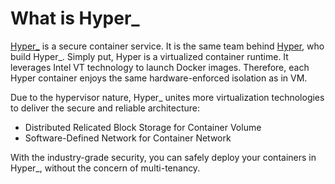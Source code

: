 # What is Hyper_

[Hyper_](https://hyper.sh) is a secure container service. It is the same team behind [Hyper](hyper.sh), who build Hyper_. Simply put, Hyper is a virtualized container runtime. It leverages Intel VT technology to launch Docker images. Therefore, each Hyper container enjoys the same hardware-enforced isolation as in VM.

Due to the hypervisor nature, Hyper_ unites more virtualization technologies to deliver the secure and reliable architecture:

- Distributed Relicated Block Storage for Container Volume
- Software-Defined Network for Container Network

With the industry-grade security, you can safely deploy your containers in Hyper_, without the concern of multi-tenancy.

